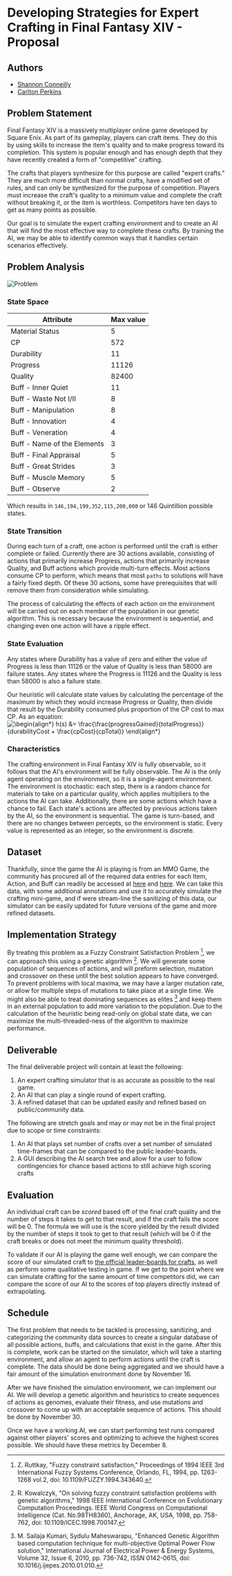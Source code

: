 # Developing Strategies for Expert Crafting in Final Fantasy XIV - Proposal

## Authors

- [Shannon Conneilly](mailto:Shannon_Conneilly@student.uml.edu)
- [Carlton Perkins](mailto:Carlton_Perkins@student.uml.edu)

## Problem Statement

Final Fantasy XIV is a massively multiplayer online game developed by Square Enix. As part of its gameplay, players can craft items. They do this by using skills to increase the item's quality and to make progress toward its completion. This system is popular enough and has enough depth that they have recently created a form of "competitive" crafting.

The crafts that players synthesize for this purpose are called "expert crafts." They are much more difficult than normal crafts, have a modified set of rules, and can only be synthesized for the purpose of competition. Players must increase the craft's quality to a minimum value and complete the craft without breaking it, or the item is worthless. Competitors have ten days to get as many points as possible.

Our goal is to simulate the expert crafting environment and to create an AI that will find the most effective way to complete these crafts. By training the AI, we may be able to identify common ways that it handles certain scenarios effectively.

## Problem Analysis

<!-- 
I know this won't render on GH right, but I can render the graph and upload as a png once its more set in stone

    In case you are not familiar, this is graphviz [dot](https://graphviz.org/about/)
 -->

<!-- ```graphviz
digraph {
    rankdir=LR

    Start
    Select_Action[shape=square, label="Select Action"]
    Apply_Action_Affects[shape=square, label="Apply Action Affects"]
    Is_Craft_Complete[shape=diamond, label="Is Craft Complete?"]
    Is_Craft_Failed[shape=diamond, label="Is Craft Failed?"]
    End

    Start -> Select_Action
    Select_Action -> Apply_Action_Affects -> Is_Craft_Complete
    Is_Craft_Complete -> End [label="yes"]
    Is_Craft_Complete -> Is_Craft_Failed [label="no"]
    Is_Craft_Failed -> End [label="yes"]
    Is_Craft_Failed -> Select_Action [label="no"]
}
``` -->

![Problem](img/State.png)

### State Space

<!-- 
    All possible combinations of skills in a semi fixed depth. 

    Can we calculate this fixed number of actions that can be attempted?

-->

| Attribute | Max value |
|-----------|-----------|
| Material Status | 5 |
| CP | 572 |
| Durability | 11 |
| Progress | 11126 |
| Quality | 82400 |
| Buff - Inner Quiet | 11 |
| Buff - Waste Not I/II | 8 |
| Buff - Manipulation | 8 |
| Buff - Innovation | 4 |
| Buff - Veneration | 4 |
| Buff - Name of the Elements | 3 |
| Buff - Final Appraisal | 5 |
| Buff - Great Strides | 3 |
| Buff - Muscle Memory | 5 |
| Buff - Observe | 2 |

Which results in `146,194,199,352,115,200,000` or 146 Quintillion possible states.

### State Transition

<!-- 
    The state is changed via preforming an action. This action may have affects, including increasing the quality of the item, increasing the progress of an item, consuming CP, starting a long-term buff, consuming and active buff, and passing or failing the craft.

    Some actions have a chance of success.
-->

During each turn of a craft, one action is performed until the craft is either complete or failed. Currently there are 30 actions available, consisting of actions that primarily increase Progress, actions that primarily increase Quality, and Buff actions which provide multi-turn effects. Most actions consume CP to perform, which means that most `paths` to solutions will have a fairly fixed depth. Of these 30 actions, some have prerequisites that will remove them from consideration while simulating.

The process of calculating the effects of each action on the environment will be carried out on each member of the population in our genetic algorithm. This is necessary because the environment is sequential, and changing even one action will have a ripple effect.

### State Evaluation

<!-- Define a heuristic:
    Collectabilty?
    Actions to get a complete product
    Not failing a craft
    Final item quality
    Current buffs

    Could we collect all of the above to a numeric score that we can use genetic learning to tone to a 'correct' evaluation?
 -->

Any states where Durability has a value of zero and either the value of Progress is less than 11126 or the value of Quality is less than 58000 are failure states. Any states where the Progress is 11126 and the Quality is less than 58000 is also a failure state.

Our heuristic will calculate state values by calculating the percentage of the maximum by which they would increase Progress or Quality, then divide that result by the Durability consumed plus proportion of the CP cost to max CP. As an equation:
![\begin{align*}
h(s) &= \frac{\frac{progressGained}{totalProgress}}{durabilityCost + \frac{cpCost}{cpTotal}}
\end{align*}
](https://render.githubusercontent.com/render/math?math=%5Cdisplaystyle+%5Cbegin%7Balign%2A%7D%0Ah%28s%29+%26%3D+%5Cfrac%7B%5Cfrac%7BprogressGained%7D%7BtotalProgress%7D%7D%7BdurabilityCost+%2B+%5Cfrac%7BcpCost%7D%7BcpTotal%7D%7D%0A%5Cend%7Balign%2A%7D%0A)

### Characteristics

<!-- 
    For Sure:
        Single agent
    
    Deterministic/stochastic:
    If we ignore the items that are chance based we can make this Deterministic which might be a good start for the project, though less accurate. Using the probabilities we can get the AI to play the game, but using the AI in the real world becomes a problem, so this is something that we might want to suggest in order for this to be practical. If the game allow for you to change game state at each step, this would allow the AI to follow the 'player' and its game state which then could be used in game

    The game is sequential by nature, and the end result is a combination of past choices and chance.

    The game State is Dynamic since things like the %Chance affects of a action can be modified outside of your control and between actions

 -->

The crafting environment in Final Fantasy XIV is fully observable, so it follows that the AI's environment will be fully observable. The AI is the only agent operating on the environment, so it is a single-agent environment. The environment is stochastic: each step, there is a random chance for materials to take on a particular quality, which applies multipliers to the actions the AI can take. Additionally, there are some actions which have a chance to fail. Each state's actions are affected by previous actions taken by the AI, so the environment is sequential. The game is turn-based, and there are no changes between percepts, so the environment is static. Every value is represented as an integer, so the environment is discrete.

## Dataset

<!-- 
    How are we going to transcribe the acquired data into machine usable formats?

    Do we export to a set of csvs? SQLLite?
    
    This data should contain
    -  All possible actions and effects
    -  Items to target
    -  Buffs and affects
 -->

Thankfully, since the game the AI is playing is from an MMO Game, the community has procured all of the required data entries for each Item, Action, and Buff can readily be accessed at [here](https://docs.google.com/document/d/1Da48dDVPB7N4ignxGeo0UeJ_6R0kQRqzLUH-TkpSQRc/edit) and [here](https://docs.google.com/spreadsheets/d/1sxIiFIDW0D7UcNjn8kD_Vt6GzwI39CYg4K6415JrrIA/edit#gid=1475917965). We can take this data, with some additional annotations and use it to accurately simulate the crafting mini-game, and if were stream-line the sanitizing of this data, our simulator can be easily updated for future versions of the game and more refined datasets.

## Implementation Strategy

By treating this problem as a Fuzzy Constraint Satisfaction Problem [^2], we can approach this using a genetic algorithm [^1]. We will generate some population of sequences of actions, and will preform selection, mutation and crossover on these until the best solution appears to have converged. To prevent problems with local maxima, we may have a larger mutation rate, or allow for multiple steps of  mutations to take place at a single time. We might also be able to treat dominating sequences as elites [^3] and keep them in an external population to add more variation to the population. Due to the calculation of the heuristic being read-only on global state data, we can maximize the multi-threaded-ness of the algorithm to maximize performance.

## Deliverable

<!-- 
    Will the project have a GUI?
 -->

 The final deliverable project will contain at least the following:

1. An expert crafting simulator that is as accurate as possible to the real game.
2. An AI that can play a single round of expert crafting.
3. A refined dataset that can be updated easily and refined based on public/community data.

The following are stretch goals and may or may not be in the final project due to scope or time constraints:

1. An AI that plays set number of crafts over a set number of simulated time-frames that can be compared to the public leader-boards.
2. A GUI describing the AI search tree and allow for a user to follow contingencies for chance based actions to still achieve high scoring crafts

## Evaluation

<!-- 
    Whats the best way of defining success? Total 'value' of a craft? Simulated craft score in a leader-board? 
 -->

An individual craft can be *scored* based off of the final craft quality and the number of steps it takes to get to that result, and if the craft fails the score will be 0. The formula we will use is the score yielded by the result divided by the number of steps it took to get to that result (which will be 0 if the craft breaks or does not meet the minimum quality threshold).

To validate if our AI is playing the game well enough, we can compare the score of our simulated craft to [the official leader-boards for crafts](https://na.finalfantasyxiv.com/lodestone/ishgardian_restoration/ranking/patch53/carpenter), as well as perform some qualitative testing in game. If we get to the point where we can simulate crafting for the same amount of time competitors did, we can compare the score of our AI to the scores of top players directly instead of extrapolating.

## Schedule

<!-- 
    Component ideas
    - Data gathering/prep/sanitizing
      - How close is the current data to the real game?
    - Simulation
      - A Agent agnostic 'playable' craft simulator that can either be played with a GUI or though an automated AI
    - AI
      - Core
        - How will the bot 'play' the game
      - Training
        - How can we tweak/tune the bot to be better
        - Depending on the AI Core tech, this can be a genetic algorithm to tune magic values and modifiers in heuristics
 -->

The first problem that needs to be tackled is processing, sanitizing, and categorizing the community data sources to create a singular database of all possible actions, buffs, and calculations that exist in the game. After this is complete, work can be started on the simulator, which will take a starting environment, and allow an agent to perform actions until the craft is complete. The data should be done being aggregated and we should have a fair amount of the simulation environment done by November 16.

After we have finished the simulation environment, we can implement our AI. We will develop a genetic algorithm and heuristics to create sequences of actions as genomes, evaluate their fitness, and use mutations and crossover to come up with an acceptable sequence of actions. This should be done by November 30.

Once we have a working AI, we can start performing test runs compared against other players' scores and optimizing to achieve the highest scores possible. We should have these metrics by December 8.

<!-- ## References -->

<!-- https://ieeexplore-ieee-org.umasslowell.idm.oclc.org/document/700147 -->
[^1]: R. Kowalczyk, "On solving fuzzy constraint satisfaction problems with genetic algorithms," 1998 IEEE International Conference on Evolutionary Computation Proceedings. IEEE World Congress on Computational Intelligence (Cat. No.98TH8360), Anchorage, AK, USA, 1998, pp. 758-762, doi: 10.1109/ICEC.1998.700147.

<!-- https://ieeexplore-ieee-org.umasslowell.idm.oclc.org/document/343640 -->
[^2]: Z. Ruttkay, "Fuzzy constraint satisfaction," Proceedings of 1994 IEEE 3rd International Fuzzy Systems Conference, Orlando, FL, 1994, pp. 1263-1268 vol.2, doi: 10.1109/FUZZY.1994.343640.

<!-- https://www.sciencedirect.com/science/article/pii/S0142061510000190 -->
[^3]: M. Sailaja Kumari, Sydulu Maheswarapu, "Enhanced Genetic Algorithm based computation technique for multi-objective Optimal Power Flow solution," International Journal of Electrical Power & Energy Systems, Volume 32, Issue 6, 2010, pp. 736-742, ISSN 0142-0615, doi: 10.1016/j.ijepes.2010.01.010.
